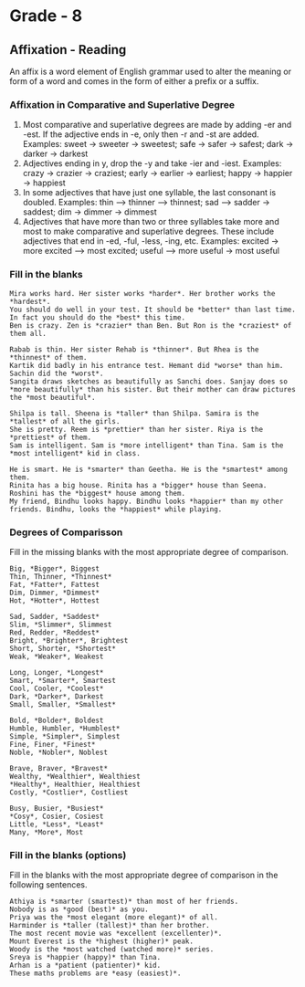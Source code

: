 # Grade - 8
## Affixation - Reading
An affix is a word element of English grammar used to alter the meaning or form of a word and comes in the form of either a prefix or a suffix. 
### Affixation in Comparative and Superlative Degree
1. Most comparative and superlative degrees are made by adding -er and -est. If the adjective ends in -e, only then -r and -st are added.
Examples: sweet -> sweeter -> sweetest; safe -> safer -> safest; dark -> darker -> darkest
2. Adjectives ending in y, drop the -y and take -ier and -iest.
Examples: crazy -> crazier -> craziest; early  -> earlier -> earliest; happy -> happier -> happiest
3. In some adjectives that have just one syllable, the last consonant is doubled.
Examples: thin —> thinner —> thinnest; sad —> sadder -> saddest; dim -> dimmer -> dimmest
4. Adjectives that have more than two or three syllables take more and most to make comparative and superlative degrees. These include adjectives that end in -ed, -ful, -less, -ing, etc.
Examples: excited -> more excited —> most excited; useful —> more useful -> most useful

### Fill in the blanks
```
Mira works hard. Her sister works *harder*. Her brother works the *hardest*.
You should do well in your test. It should be *better* than last time. In fact you should do the *best* this time.
Ben is crazy. Zen is *crazier* than Ben. But Ron is the *craziest* of them all.

Rabab is thin. Her sister Rehab is *thinner*. But Rhea is the *thinnest* of them.
Kartik did badly in his entrance test. Hemant did *worse* than him. Sachin did the *worst*.
Sangita draws sketches as beautifully as Sanchi does. Sanjay does so *more beautifully* than his sister. But their mother can draw pictures the *most beautiful*.

Shilpa is tall.	Sheena is *taller* than Shilpa.	Samira is the *tallest* of all the girls.
She is pretty. Reem is *prettier* than her sister. Riya is the *prettiest* of them.
Sam is intelligent.	Sam is *more intelligent* than Tina. Sam is the *most intelligent* kid in class.

He is smart. He is *smarter* than Geetha. He is the *smartest* among them.
Rinita has a big house.	Rinita has a *bigger* house than Seena.	Roshini has the *biggest* house among them.
My friend, Bindhu looks happy. Bindhu looks *happier* than my other friends. Bindhu, looks the *happiest* while playing.
```
### Degrees of Comparisson
Fill in the missing blanks with the most appropriate degree of comparison.
```
Big, *Bigger*, Biggest
Thin, Thinner, *Thinnest*
Fat, *Fatter*, Fattest
Dim, Dimmer, *Dimmest*
Hot, *Hotter*, Hottest

Sad, Sadder, *Saddest*
Slim, *Slimmer*, Slimmest
Red, Redder, *Reddest*
Bright, *Brighter*, Brightest
Short, Shorter, *Shortest*
Weak, *Weaker*, Weakest

Long, Longer, *Longest*
Smart, *Smarter*, Smartest
Cool, Cooler, *Coolest*
Dark, *Darker*, Darkest
Small, Smaller, *Smallest*

Bold, *Bolder*, Boldest
Humble, Humbler, *Humblest*
Simple, *Simpler*, Simplest
Fine, Finer, *Finest*
Noble, *Nobler*, Noblest

Brave, Braver, *Bravest*
Wealthy, *Wealthier*, Wealthiest
*Healthy*, Healthier, Healthiest
Costly, *Costlier*, Costliest

Busy, Busier, *Busiest*
*Cosy*, Cosier, Cosiest
Little, *Less*, *Least*
Many, *More*, Most
```
### Fill in the blanks (options)
Fill in the blanks with the most appropriate degree of comparison in the following sentences.
```
Athiya is *smarter (smartest)* than most of her friends.
Nobody is as *good (best)* as you.
Priya was the *most elegant (more elegant)* of all.
Harminder is *taller (tallest)* than her brother.
The most recent movie was *excellent (excellenter)*.
Mount Everest is the *highest (higher)* peak.
Woody is the *most watched (watched more)* series.
Sreya is *happier (happy)* than Tina.
Arhan is a *patient (patienter)* kid.
These maths problems are *easy (easiest)*.
```